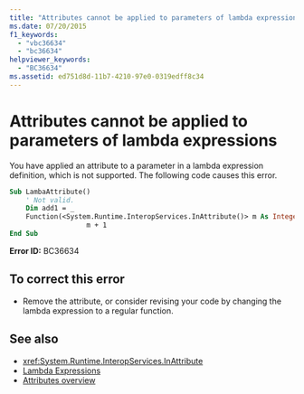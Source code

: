```yaml
---
title: "Attributes cannot be applied to parameters of lambda expressions"
ms.date: 07/20/2015
f1_keywords: 
  - "vbc36634"
  - "bc36634"
helpviewer_keywords: 
  - "BC36634"
ms.assetid: ed751d8d-11b7-4210-97e0-0319edff8c34
---
```

# Attributes cannot be applied to parameters of lambda expressions
You have applied an attribute to a parameter in a lambda expression definition, which is not supported. The following code causes this error.  
  
```vb  
Sub LambaAttribute()  
    ' Not valid.  
    Dim add1 = _  
    Function(<System.Runtime.InteropServices.InAttribute()> m As Integer) _  
                   m + 1  
End Sub  
```  
  
 **Error ID:** BC36634  
  
## To correct this error  
  
-   Remove the attribute, or consider revising your code by changing the lambda expression to a regular function.  
  
## See also
- <xref:System.Runtime.InteropServices.InAttribute>
- [Lambda Expressions](../../visual-basic/programming-guide/language-features/procedures/lambda-expressions.md)
- [Attributes overview](~/docs/visual-basic/programming-guide/concepts/attributes/index.md)
